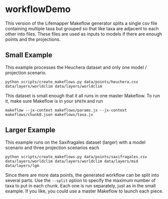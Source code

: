 # workflowDemo

This version of the Lifemapper Makeflow generator splits a single csv file 
containing multiple taxa but grouped so that like taxa are adjacent to each
other into files.  These files are used as inputs to models if there are
enough points and the projections.

## Small Example

This example processes the Heuchera dataset and only one model /
projection scenario.

    python scripts/create_makeflows.py data/points/heuchera.csv data/layers/worldclim data/layers/worldclim 

This dataset is small enough that it all runs in one master Makeflow.
To run it, make sure Makeflow is in your `$PATH` and run

    makeflow --jx-context makeflows/params.jx --jx-context makeflows/chunk0.json makeflows/taxa.jx

## Larger Example

This example runs on the Saxifragales dataset (larger) with a model scenario
and three projection scenarios each

    python scripts/create_makeflows.py data/points/saxifragales.csv data/layers/worldclim data/layers/worldclim data/layers/mid data/layers/lgm

Since there are more data points, the generated workflow can be split into
several parts.
Use the `--split` option to specify the maximum number of taxa to put in each chunk.
Each one is run separately, just as in the small example.
If you like, you could use a master Makeflow to launch each piece.
